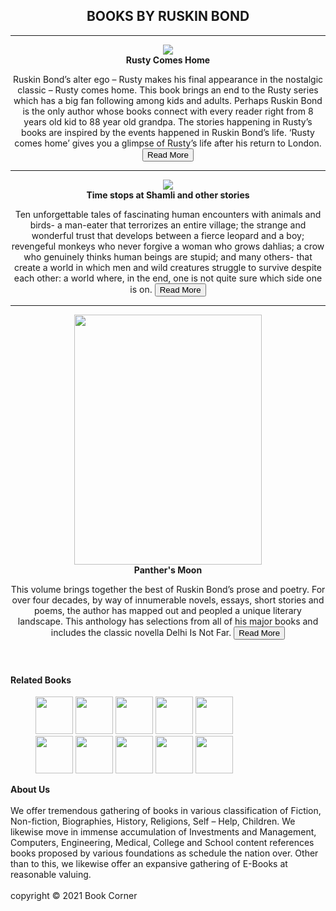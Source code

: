 <!DOCTYPE html>
<html lang="en">
<head>
    <meta charset="UTF-8">
    <meta http-equiv="X-UA-Compatible" content="IE=edge">
    <meta name="viewport" content="width=device-width, initial-scale=1.0">
    <title>MODULE2-ASSIGNMENT5</title>
    <link rel="stylesheet" type="text/css" href="css/Ass5.css">
</head>
<body>
  <header>
    <div class="main">
         <h2>BOOKS BY RUSKIN BOND</h2><hr>

   <div class="post">
       <figure>
          <img src="https://images-na.ssl-images-amazon.com/images/I/51c9cIdIrJL._SX323_BO1,204,203,200_.jpg" >
          <figcaption><b>Rusty Comes Home</b></figcaption>
       </figure>

   <div class="content">
  <p> Ruskin Bond’s alter ego – Rusty makes his final appearance in the nostalgic classic – Rusty comes home. This book brings an end to the Rusty series which has a big fan following among kids and adults. Perhaps Ruskin Bond is the only author whose books connect with every reader right from 8 years old kid to 88 year old grandpa. The stories happening in Rusty’s books are inspired by the events happened in Ruskin Bond’s life. ‘Rusty comes home’ gives you a glimpse of Rusty’s life after his return to London.
 <button>Read More</button></p>
              
  </div
 </div>
 <hr>

 <div class="post">
         <figure>
            <img src="https://i.gr-assets.com/images/S/compressed.photo.goodreads.com/books/1387762131l/19693898.jpg" >
            <figcaption><b>Time stops at Shamli and other stories</b></figcaption>
         </figure>

   <div class="content">
            <p>Ten unforgettable tales of fascinating human encounters with animals and birds- a man-eater that terrorizes an entire village; the strange and wonderful trust that develops between a fierce leopard and a boy; revengeful monkeys who never forgive a woman who grows dahlias; a crow who genuinely thinks human beings are stupid; and many others- that create a world in which men and wild creatures struggle to survive despite each other: a world where, in the end, one is not quite sure which side one is on.
            <button>Read More</button></p>
        </div>
      </div>
      <hr>

   <div class="post">
        <figure>
            <img src="https://images-na.ssl-images-amazon.com/images/I/81Wx0r1D00L.jpg"  width="300" height="400">
            <figcaption><b>Panther's Moon</b></figcaption>
        </figure>

   <div class="content">
            <p> This volume brings together the best of Ruskin Bond’s prose and poetry. For over four decades, by way of innumerable novels, essays, short stories and poems, the author has mapped out and peopled a unique literary landscape. This anthology has selections from all of his major books and includes the classic novella Delhi Is Not Far.
            <button>Read More</button></p>
            </div>
        </div>
     </div>
  </header>

 <footer>
    <div class="wrapper"> 
        
   <div class="left">         
          <h4>Related Books</h4>
            <figure>
              <img src="https://images-na.ssl-images-amazon.com/images/I/71xcOgf1mzL.jpg" alt=""  height="60"  width="60" >
              <img src="https://images-na.ssl-images-amazon.com/images/I/71GbGol4p+L.jpg" alt="" height="60"  width="60">
              <img src="https://images-na.ssl-images-amazon.com/images/I/819S5BQzUwL.jpg" alt="" height="60"  width="60">
              <img src="https://images-na.ssl-images-amazon.com/images/I/711hfHGE+cL.jpg" alt="" height="60"  width="60">
              <img src="https://images-na.ssl-images-amazon.com/images/I/718Ga-u-j8L.jpg" alt="" height="60"  width="60"><br>
              <img src="https://images-na.ssl-images-amazon.com/images/I/71S14ndjErL.jpg" alt="" height="60"  width="60">
              <img src="https://m.media-amazon.com/images/I/51grwdtItUL.jpg" alt="" height="60"  width="60">
              <img src="https://m.media-amazon.com/images/I/51pDFdBvkML._SL320_.jpg" alt="" height="60"  width="60">
              <img src="https://images-na.ssl-images-amazon.com/images/I/71S14ndjErL.jpg" alt=""  height="60"  width="60">
              <img src="https://4.bp.blogspot.com/-AilhOhWyu88/WizDc0IYIAI/AAAAAAAACJo/p6jhbCzpys89u4jXAZcVzZEBDilr2dMcQCLcBGAs/s1600/Omnibus.jpeg" alt="" height="60"  width="60">
            </figure>
       </div>
      
   <div class="right">
          <p><b>About Us</b><br><br>
            We offer tremendous gathering of books in various classification of Fiction, Non-fiction, Biographies, History, Religions, Self – Help, Children. We likewise move in immense accumulation of Investments and Management, Computers, Engineering, Medical, College and School content references books proposed by various foundations as schedule the nation over. Other than to this, we likewise offer an expansive gathering of E-Books at reasonable valuing.
        <br><br>
        copyright &copy; 2021 Book Corner</p>
      </div>
    </div>
 </footer>
</body>
</html>
